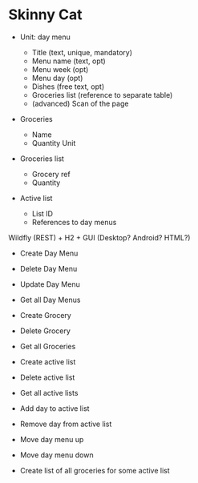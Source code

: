 # Skinny Cat #

* Unit: day menu
  * Title (text, unique, mandatory)
  * Menu name (text, opt)
  * Menu week (opt)
  * Menu day (opt)
  * Dishes (free text, opt)
  * Groceries list (reference to separate table)
  * (advanced) Scan of the page

* Groceries
  * Name
  * Quantity Unit

* Groceries list
  * Grocery ref
  * Quantity

* Active list
  * List ID
  * References to day menus


Wildfly (REST) + H2 + GUI (Desktop? Android? HTML?)


* Create Day Menu
* Delete Day Menu
* Update Day Menu
* Get all Day Menus

* Create Grocery
* Delete Grocery
* Get all Groceries

* Create active list
* Delete active list
* Get all active lists
* Add day to active list
* Remove day from active list
* Move day menu up
* Move day menu down

* Create list of all groceries for some active list